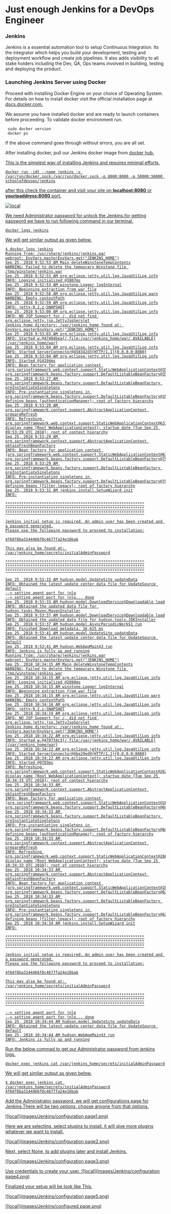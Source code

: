 # Just enough Jenkins for a DevOps Engineer

### **Jenkins**
Jenkins is a essential automation tool to setup Continuous Integration. Its the integrator which helps you build your development, testing and deployment workflow and create job pipelines. It also adds visibility to all stake holders including the Dev, QA, Ops teams involved in building, testing and deploying the product.  

### Launching Jenkins Server using Docker

Proceed with installing Docker Engine on your choice of Operating System. For details on how to install docker visit the official installation page at <a href="https://docs.docker.com/install/">docs.docker.com.</a>

We assume you have installed docker and are ready to launch containers before proceeding. To validate docker environment run.

```
 sudo docker version
 docker ps
```
If the above command goes through without errors, you are all set.

After installing docker, pull our Jenkins docker image from <a href="https://hub.docker.com/_/jenkins/">docker hub.

This is the simplest way of installing Jenkins and requires minimal efforts.
```
docker run -idt --name jenkins -v /var/run/docker.sock:/var/run/docker.sock -p 8080:8080 -p 50000:50000 schoolofdevops/jenkins
```

after this check the container and visit your site on **localhost:8080** or **youripaddress:8080** port.

![local](images/Jenkins/localhost:8080.png)

We need Administrator password for unlock the Jenkins.for getting password we have to run following command in our terminal.
```
docker logs jenkins
```
We will get similar output as given below.

```
$ docker logs jenkins
Running from: /usr/share/jenkins/jenkins.war
webroot: EnvVars.masterEnvVars.get("JENKINS_HOME")
Sep 25, 2018 9:52:53 AM Main deleteWinstoneTempContents
WARNING: Failed to delete the temporary Winstone file /tmp/winstone/jenkins.war
Sep 25, 2018 9:52:53 AM org.eclipse.jetty.util.log.JavaUtilLog info
INFO: Logging initialized @3807ms
Sep 25, 2018 9:52:53 AM winstone.Logger logInternal
INFO: Beginning extraction from war file
Sep 25, 2018 9:52:58 AM org.eclipse.jetty.util.log.JavaUtilLog warn
WARNING: Empty contextPath
Sep 25, 2018 9:52:59 AM org.eclipse.jetty.util.log.JavaUtilLog info
INFO: jetty-9.2.z-SNAPSHOT
Sep 25, 2018 9:53:00 AM org.eclipse.jetty.util.log.JavaUtilLog info
INFO: NO JSP Support for /, did not find org.eclipse.jetty.jsp.JettyJspServlet
Jenkins home directory: /var/jenkins_home found at: EnvVars.masterEnvVars.get("JENKINS_HOME")
Sep 25, 2018 9:53:03 AM org.eclipse.jetty.util.log.JavaUtilLog info
INFO: Started w.@47404bea{/,file:/var/jenkins_home/war/,AVAILABLE}{/var/jenkins_home/war}
Sep 25, 2018 9:53:04 AM org.eclipse.jetty.util.log.JavaUtilLog info
INFO: Started ServerConnector@458342d3{HTTP/1.1}{0.0.0.0:8080}
Sep 25, 2018 9:53:04 AM org.eclipse.jetty.util.log.JavaUtilLog info
INFO: Started @14194ms
INFO: Bean factory for application context [org.springframework.web.context.support.StaticWebApplicationContext@3567d41e]: org.springframework.beans.factory.support.DefaultListableBeanFactory@3526e0c4
Sep 25, 2018 9:53:27 AM org.springframework.beans.factory.support.DefaultListableBeanFactory preInstantiateSingletons
INFO: Pre-instantiating singletons in org.springframework.beans.factory.support.DefaultListableBeanFactory@3526e0c4: defining beans [authenticationManager]; root of factory hierarchy
Sep 25, 2018 9:53:29 AM org.springframework.context.support.AbstractApplicationContext prepareRefresh
INFO: Refreshing org.springframework.web.context.support.StaticWebApplicationContext@631dccbe: display name [Root WebApplicationContext]; startup date [Tue Sep 25 09:53:29 UTC 2018]; root of context hierarchy
Sep 25, 2018 9:53:29 AM org.springframework.context.support.AbstractApplicationContext obtainFreshBeanFactory
INFO: Bean factory for application context [org.springframework.web.context.support.StaticWebApplicationContext@631dccbe]: org.springframework.beans.factory.support.DefaultListableBeanFactory@796df9e7
Sep 25, 2018 9:53:29 AM org.springframework.beans.factory.support.DefaultListableBeanFactory preInstantiateSingletons
INFO: Pre-instantiating singletons in org.springframework.beans.factory.support.DefaultListableBeanFactory@796df9e7: defining beans [filter,legacy]; root of factory hierarchy
Sep 25, 2018 9:53:31 AM jenkins.install.SetupWizard init
INFO:

*************************************************************
*************************************************************
*************************************************************

Jenkins initial setup is required. An admin user has been created and a password generated.
Please use the following password to proceed to installation:

4f68f8ba3144466f8c4677fa24e16bab

This may also be found at: /var/jenkins_home/secrets/initialAdminPassword

*************************************************************
*************************************************************
*************************************************************

Sep 25, 2018 9:53:33 AM hudson.model.UpdateSite updateData
INFO: Obtained the latest update center data file for UpdateSource default
--> setting agent port for jnlp
--> setting agent port for jnlp... done
Sep 25, 2018 9:53:33 AM hudson.model.DownloadService$Downloadable load
INFO: Obtained the updated data file for hudson.tasks.Maven.MavenInstaller
Sep 25, 2018 9:53:37 AM hudson.model.DownloadService$Downloadable load
INFO: Obtained the updated data file for hudson.tools.JDKInstaller
Sep 25, 2018 9:53:37 AM hudson.model.AsyncPeriodicWork$1 run
INFO: Finished Download metadata. 16,625 ms
Sep 25, 2018 9:53:41 AM hudson.model.UpdateSite updateData
INFO: Obtained the latest update center data file for UpdateSource default
Sep 25, 2018 9:53:41 AM hudson.WebAppMain$3 run
INFO: Jenkins is fully up and running
Running from: /usr/share/jenkins/jenkins.war
webroot: EnvVars.masterEnvVars.get("JENKINS_HOME")
Sep 25, 2018 10:34:15 AM Main deleteWinstoneTempContents
WARNING: Failed to delete the temporary Winstone file /tmp/winstone/jenkins.war
Sep 25, 2018 10:34:15 AM org.eclipse.jetty.util.log.JavaUtilLog info
INFO: Logging initialized @2890ms
Sep 25, 2018 10:34:15 AM winstone.Logger logInternal
INFO: Beginning extraction from war file
Sep 25, 2018 10:34:15 AM org.eclipse.jetty.util.log.JavaUtilLog warn
WARNING: Empty contextPath
Sep 25, 2018 10:34:16 AM org.eclipse.jetty.util.log.JavaUtilLog info
INFO: jetty-9.2.z-SNAPSHOT
Sep 25, 2018 10:34:19 AM org.eclipse.jetty.util.log.JavaUtilLog info
INFO: NO JSP Support for /, did not find org.eclipse.jetty.jsp.JettyJspServlet
Jenkins home directory: /var/jenkins_home found at: EnvVars.masterEnvVars.get("JENKINS_HOME")
Sep 25, 2018 10:34:22 AM org.eclipse.jetty.util.log.JavaUtilLog info
INFO: Started w.@470734c3{/,file:/var/jenkins_home/war/,AVAILABLE}{/var/jenkins_home/war}
Sep 25, 2018 10:34:22 AM org.eclipse.jetty.util.log.JavaUtilLog info
INFO: Started ServerConnector@4be29ed9{HTTP/1.1}{0.0.0.0:8080}
Sep 25, 2018 10:34:22 AM org.eclipse.jetty.util.log.JavaUtilLog info
INFO: Started @9703ms
INFO: Refreshing org.springframework.web.context.support.StaticWebApplicationContext@262149b1: display name [Root WebApplicationContext]; startup date [Tue Sep 25 10:34:33 UTC 2018]; root of context hierarchy
Sep 25, 2018 10:34:33 AM org.springframework.context.support.AbstractApplicationContext obtainFreshBeanFactory
INFO: Bean factory for application context [org.springframework.web.context.support.StaticWebApplicationContext@262149b1]: org.springframework.beans.factory.support.DefaultListableBeanFactory@6d0c403f
Sep 25, 2018 10:34:33 AM org.springframework.beans.factory.support.DefaultListableBeanFactory preInstantiateSingletons
INFO: Pre-instantiating singletons in org.springframework.beans.factory.support.DefaultListableBeanFactory@6d0c403f: defining beans [authenticationManager]; root of factory hierarchy
Sep 25, 2018 10:34:33 AM org.springframework.context.support.AbstractApplicationContext prepareRefresh
INFO: Refreshing org.springframework.web.context.support.StaticWebApplicationContext@28652711: display name [Root WebApplicationContext]; startup date [Tue Sep 25 10:34:33 UTC 2018]; root of context hierarchy
Sep 25, 2018 10:34:33 AM org.springframework.context.support.AbstractApplicationContext obtainFreshBeanFactory
INFO: Bean factory for application context [org.springframework.web.context.support.StaticWebApplicationContext@28652711]: org.springframework.beans.factory.support.DefaultListableBeanFactory@6235b12a
Sep 25, 2018 10:34:33 AM org.springframework.beans.factory.support.DefaultListableBeanFactory preInstantiateSingletons
INFO: Pre-instantiating singletons in org.springframework.beans.factory.support.DefaultListableBeanFactory@6235b12a: defining beans [filter,legacy]; root of factory hierarchy
Sep 25, 2018 10:34:34 AM jenkins.install.SetupWizard init
INFO:

*************************************************************
*************************************************************
*************************************************************

Jenkins initial setup is required. An admin user has been created and a password generated.
Please use the following password to proceed to installation:

4f68f8ba3144466f8c4677fa24e16bab

This may also be found at: /var/jenkins_home/secrets/initialAdminPassword

*************************************************************
*************************************************************
*************************************************************

--> setting agent port for jnlp
--> setting agent port for jnlp... done
Sep 25, 2018 10:34:44 AM hudson.model.UpdateSite updateData
INFO: Obtained the latest update center data file for UpdateSource default
Sep 25, 2018 10:34:44 AM hudson.WebAppMain$3 run
INFO: Jenkins is fully up and running

```

Run the below commad to get our Administrator password from jenkins logs.
```
docker exec jenkins cat /var/jenkins_home/secrets/initialAdminPassword
```

We will get similar output as given below.
```
$ docker exec jenkins cat /var/jenkins_home/secrets/initialAdminPassword
4f68f8ba3144466f8c4677fa24e16bab

```
Add the Administrator password, we will get configurations page for Jenkins.There will be two options, choose anyone from that options.

![local](images/Jenkins/configuration page1.png)

Here we are selecting, select plugins to install. it will give more plugins whatever we want to install.

![local](images/Jenkins/configuration page2.png)

Next, select None, to add plugins later and install Jenkins.

![local](images/Jenkins/configuration page3.png)

Use credentials to create your user.
![local](images/Jenkins/configuration page4.png)

Finalized your setup will be look like This,


![local](images/Jenkins/configuration page5.png)

![local](images/Jenkins/configured page.png)

